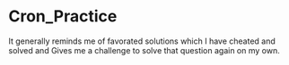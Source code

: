 # Cron_Practice
It generally reminds me of favorated solutions which I have cheated and solved and Gives me a challenge to solve that question again on my own.

